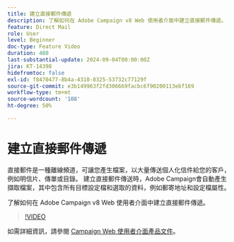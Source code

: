 ```yaml
---
title: 建立直接郵件傳遞
description: 了解如何在 Adobe Campaign v8 Web 使用者介面中建立直接郵件傳遞。
feature: Direct Mail
role: User
level: Beginner
doc-type: Feature Video
duration: 480
last-substantial-update: 2024-09-04T00:00:00Z
jira: KT-14398
hidefromtoc: false
exl-id: f8470477-8b4a-4310-8325-53732c77129f
source-git-commit: e3b149963f2fd306669facbc6f90200113ebf169
workflow-type: tm+mt
source-wordcount: '108'
ht-degree: 50%

---
```


# 建立直接郵件傳遞

直接郵件是一種離線頻道，可讓您產生檔案，以大量傳送個人化信件給您的客戶，例如明信片、傳單或目錄。 建立直接郵件傳送時，Adobe Campaign會自動產生擷取檔案，其中包含所有目標設定檔和選取的資料，例如郵寄地址和設定檔屬性。

了解如何在 Adobe Campaign v8 Web 使用者介面中建立直接郵件傳遞。

>[!VIDEO](https://video.tv.adobe.com/v/3433316/?learn=on)

如需詳細資訊，請參閱 [Campaign Web 使用者介面產品文件](https://experienceleague.adobe.com/zh-hant/docs/campaign-web/v8/msg/direct-mail/gs-direct-mail)。
